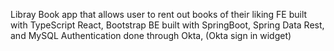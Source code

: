 Libray Book app that allows user to rent out books of their liking
FE built with TypeScript React, Bootstrap
BE built with SpringBoot, Spring Data Rest, and MySQL
Authentication done through Okta, (Okta sign in widget)
